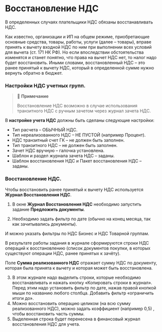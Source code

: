# Восстановление НДС

В определенных случаях плательщики НДС обязаны восстанавливать НДС. 

Как известно, организации и ИП на общем режиме, приобретающие основные средства, товары, работы, услуги (далее – товары), вправе принять к вычету входной НДС по ним при выполнении всех условий для вычета (ст. 171 НК РФ). Но если впоследствии обстоятельства изменятся и станет понятно, что права на вычет НДС нет, то налог надо будет восстановить. Иными словами, восстановленный НДС – это ранее принятый к вычету НДС, который в определенной сумме нужно вернуть обратно в бюджет. 

### **Настройки НДС учетных групп.**  

> :speech_balloon: **Примечание**
>
> Восстановление НДС возможно в случае использования транзитного НДС с ручным зачетом через журнал зачета НДС.     

В **настройке учета НДС** должны быть сделаны следующие настройки:    

- Тип расчета – ОБЫЧНЫЙ НДС.  
- Тип нереализованного НДС – НЕ ПУСТОЙ (например Процент).  
- НДС транзитный счет ГК – не должен быть заполнен. 
- Тип транзитного НДС – не должен быть заполнен.  
- Зачет НДС вручную – галочка установлена.  
- Шаблон и раздел журнала зачета НДС – заданы.  
- Шаблон восстановления НДС и Пакет восстановления НДС – заданы. 

### Восстановление НДС.

Чтобы восстановить ранее принятый к вычету НДС используется **Журнал Восстановления НДС**.

1. В окне **Журнал Восстановления НДС** необходимо запустить задание **Предложить документы**.  

2. Необходимо задать фильтр по дате (обычно на конец месяца, так как зачитывались документы).  

И можно указать фильтры по НДС Бизнес и НДС Товарной группам.  

В результате работы задания в журнале сформируются строки НДС операций к восстановлению (список документов покупки, в которых существуют операции НДС, ранее принятых к зачёту). 

Поле **Сумма реализованного НДС** отражает сумму НДС по документу, которая была принята к вычету и которая может быть восстановлена.  

3. В этом журнале надо выделить строки, которые необходимо восстанавливать и нажать кнопку  «Копировать строки в журнал». Перед этим надо установить фильтр по дате, нажав правой кнопкой мыши по названию любого столбца. Добавить фильтр «ограничить итоги до». 
4. Можно восстановить операцию целиком (на всю сумму реализованного НДС), можно задать коэффициент (например 0,5) , чтобы восстановить часть суммы.
5. Выделенная строка будет перенесена в финансовый журнал восстановления НДС для учета. 